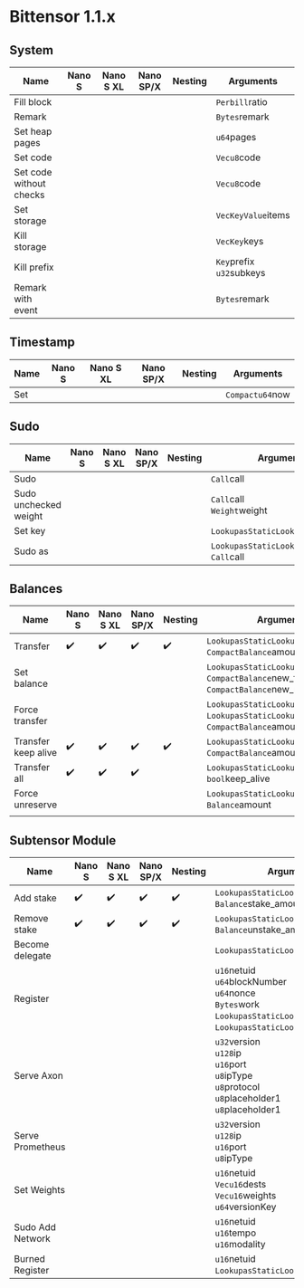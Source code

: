 # Bittensor 1.1.x

## System

| Name                    | Nano S             | Nano S XL          | Nano SP/X          | Nesting            | Arguments                         |
| ----------------------- | ------------------ | ------------------ | ------------------ | ------------------ | --------------------------------- |
| Fill block              |                    |                    |                    |                    | `Perbill`ratio<br/>               |
| Remark                  |                    |                    |                    |                    | `Bytes`remark<br/>                |
| Set heap pages          |                    |                    |                    |                    | `u64`pages<br/>                   |
| Set code                |                    |                    |                    |                    | `Vecu8`code<br/>                  |
| Set code without checks |                    |                    |                    |                    | `Vecu8`code<br/>                  |
| Set storage             |                    |                    |                    |                    | `VecKeyValue`items<br/>           |
| Kill storage            |                    |                    |                    |                    | `VecKey`keys<br/>                 |
| Kill prefix             |                    |                    |                    |                    | `Key`prefix<br/>`u32`subkeys<br/> |
| Remark with event       |                    |                    |                    |                    | `Bytes`remark<br/>                |

## Timestamp

| Name | Nano S | Nano S XL | Nano SP/X | Nesting | Arguments            |
| ---- | ------ | --------- | --------- | ------- | -------------------- |
| Set  |        |           |           |         | `Compactu64`now<br/> |

## Sudo

| Name                  | Nano S             | Nano S XL          | Nano SP/X          | Nesting            | Arguments                                           |
| --------------------- | ------------------ | ------------------ | ------------------ | ------------------ | --------------------------------------------------- |
| Sudo                  |                    |                    |                    |                    | `Call`call<br/>                                     |
| Sudo unchecked weight |                    |                    |                    |                    | `Call`call<br/>`Weight`weight<br/>                  |
| Set key               |                    |                    |                    |                    | `LookupasStaticLookupSource`new\_<br/>              |
| Sudo as               |                    |                    |                    |                    | `LookupasStaticLookupSource`who<br/>`Call`call<br/> |

## Balances

| Name                | Nano S             | Nano S XL          | Nano SP/X          | Nesting            | Arguments                                                                                               |
| ------------------- | ------------------ | ------------------ | ------------------ | ------------------ | ------------------------------------------------------------------------------------------------------- |
| Transfer            | :heavy_check_mark: | :heavy_check_mark: | :heavy_check_mark: | :heavy_check_mark: | `LookupasStaticLookupSource`dest<br/>`CompactBalance`amount<br/>                                        |
| Set balance         |                    |                    |                    |                    | `LookupasStaticLookupSource`who<br/>`CompactBalance`new_free<br/>`CompactBalance`new_reserved<br/>      |
| Force transfer      |                    |                    |                    |                    | `LookupasStaticLookupSource`source<br/>`LookupasStaticLookupSource`dest<br/>`CompactBalance`amount<br/> |
| Transfer keep alive | :heavy_check_mark: | :heavy_check_mark: | :heavy_check_mark: | :heavy_check_mark: | `LookupasStaticLookupSource`dest<br/>`CompactBalance`amount<br/>                                        |
| Transfer all        | :heavy_check_mark: | :heavy_check_mark: | :heavy_check_mark: |                    | `LookupasStaticLookupSource`dest<br/>`bool`keep_alive<br/>                                              |
| Force unreserve     |                    |                    |                    |                    | `LookupasStaticLookupSource`who<br/>`Balance`amount<br/>                                                |
                                                  |


## Subtensor Module

| Name                | Nano S             | Nano S XL          | Nano SP/X          | Nesting            | Arguments                                                                                                 |
| ------------------- | ------------------ | ------------------ | ------------------ | ------------------ | -------------------------------------------------------------------------------------------------------    |
| Add stake            | :heavy_check_mark: | :heavy_check_mark: | :heavy_check_mark: | :heavy_check_mark: | `LookupasStaticLookupSource`hotkey<br/>`Balance`stake_amount<br/>                                        |
| Remove stake         | :heavy_check_mark: | :heavy_check_mark: | :heavy_check_mark: | :heavy_check_mark: | `LookupasStaticLookupSource`hotkey<br/>`Balance`unstake_amount<br/>      |
| Become delegate      |        |        |        |        | `LookupasStaticLookupSource`hotkey<br/> |
| Register             |        |        |        |        | `u16`netuid<br/>`u64`blockNumber<br/>`u64`nonce<br/>`Bytes`work<br/>`LookupasStaticLookupSource`hotkey<br/>`LookupasStaticLookupSource`coldkey<br/> |
| Serve Axon           |        |        |        |        | `u32`version<br/>`u128`ip<br/>`u16`port<br/>`u8`ipType<br/>`u8`protocol<br/>`u8`placeholder1<br/>`u8`placeholder1<br/> |
| Serve Prometheus     |        |        |        |        |`u32`version<br/>`u128`ip<br/>`u16`port<br/>`u8`ipType<br/> |
| Set Weights          |        |        |        |        | `u16`netuid<br/>`Vecu16`dests<br/>`Vecu16`weights<br/>`u64`versionKey<br/> |
| Sudo Add Network     |        |        |        |        | `u16`netuid<br/>`u16`tempo<br/>`u16`modality<br/> |
| Burned Register      |        |        |        |        | `u16`netuid<br/>`LookupasStaticLookupSource`hotkey<br/> |
